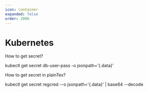 ```yaml
---
icon: container
expanded: false
order: 2000
---
```


# Kubernetes

How to get secret?

kubectl get secret db-user-pass -o jsonpath='{.data}'

How to get secret in plainTex?

kubectl get secret regcred --o jsonpath='{.data}' | base64 --decode

